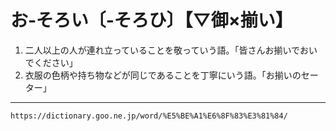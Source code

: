 # お‐そろい〔‐そろひ〕【▽御×揃い】

1.  二人以上の人が連れ立っていることを敬っていう語。「皆さんお揃いでおいでください」
2.  衣服の色柄や持ち物などが同じであることを丁寧にいう語。「お揃いのセーター」

---
`https://dictionary.goo.ne.jp/word/%E5%BE%A1%E6%8F%83%E3%81%84/`